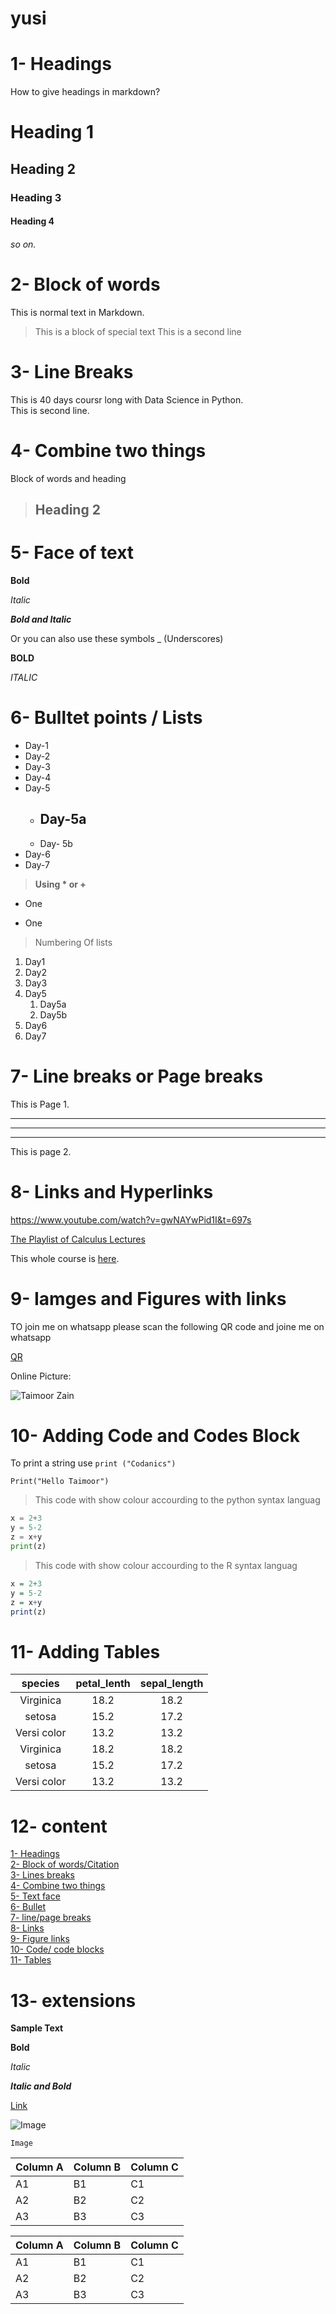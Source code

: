 # yusi

# 1- Headings
How to give headings in markdown?
# Heading 1
## Heading 2
### Heading 3
#### Heading 4
###### so on.

# 2- Block of words

This is normal text in Markdown.

> This is a block of special text
> This is a second line 

# 3-  Line Breaks

This is 40 days coursr long with Data Science in Python.\
This is second line.

# 4- Combine two things

Block of words and heading

> ## Heading 2

# 5- Face of text 

**Bold** 

*Italic*

***Bold and Italic***

Or you can also use these symbols 
_ (Underscores)

__BOLD__

_ITALIC_

# 6- Bulltet points / Lists

- Day-1 
- Day-2 
- Day-3
- Day-4
- Day-5
    - Day-5a
        - 
    - Day- 5b
- Day-6
- Day-7

> __Using * or +__

* One
+ One
> Numbering Of lists

1. Day1
2. Day2
3. Day3 
4. Day5
    1. Day5a
    2. Day5b
1. Day6
1. Day7

# 7- Line breaks or Page breaks

This is Page 1.

---

---

***
This is page 2.


# 8- Links and Hyperlinks

<https://www.youtube.com/watch?v=gwNAYwPid1I&t=697s>

[The Playlist of Calculus Lectures](https://www.youtube.com/playlist?list=PLdwzlgy1ksU7vCUnQxk3OjQfhktQI3_tO)

[WOrld Best Academy]:https://www.youtube.com/channel/UClhx-BSxBorzwHMEfdUavxQ

This whole course is [here][WOrld Best Academy].

# 9- Iamges and Figures with links 

TO join me on whatsapp please scan the following QR code and joine me on whatsapp

[QR](qr.jpg)


Online Picture:

![Taimoor Zain](https://www.google.com.pk/search?q=Taimoor+Zain&authuser=0&hl=en&sxsrf=AOaemvIRWvQh8OKgbBF9n9gliHUCYTU2dA:1641759770605&source=lnms&tbm=isch&sa=X&ved=2ahUKEwi9ubvfv6X1AhWPxoUKHepKBBgQ_AUoAnoECAIQBA&biw=1366&bih=574&dpr=1#imgrc=cgjCWHc8kwBVbM)


# 10- Adding Code and Codes Block

To print a string use `print ("Codanics")`

`Print("Hello Taimoor")`


> This code with show colour accourding to the python syntax languag
``` python
x = 2+3
y = 5-2
z = x+y
print(z)
```

>  This code with show colour accourding to the R syntax languag
``` R
x = 2+3
y = 5-2
z = x+y
print(z)
```

# 11- Adding Tables

| species | petal_lenth | sepal_length |
| :--------:| :------------: | :-----------: |
| Virginica | 18.2 | 18.2  |
| setosa | 15.2 | 17.2  |
| Versi color | 13.2 | 13.2  |
| Virginica | 18.2 | 18.2  |
| setosa | 15.2 | 17.2  |
| Versi color | 13.2 | 13.2  |

# 12- content

[1- Headings](#1--headings)\
[2- Block of words/Citation](#2--block-of-words)\
[3- Lines breaks](#3---line-breaks)\
[4- Combine two things](#4--combine-two-things)\
[5- Text face](#5--face-of-text)\
[6- Bullet](#6--bulltet-points--lists)\
[7- line/page breaks](#7--line-breaks-or-page-breaks)\
[8- Links](#8--links-and-hyperlinks)\
[9- Figure links](#9--iamges-and-figures-with-links)\
[10- Code/ code blocks](#10--adding-code-and-codes-block)\
[11- Tables](#11--adding-tables)


# 13- extensions

**Sample Text**

**Bold**

_Italic_

**_Italic and Bold_**

[Link](https://www.youtube.com/playlist?list=PLdwzlgy1ksU7e6Sg2wtbP1ivaedoehhE1)

![Image](qr.jpg)


```
Image
```


Column A | Column B | Column C
---------|----------|---------
 A1 | B1 | C1
 A2 | B2 | C2
 A3 | B3 | C3



Column A | Column B | Column C
---------|----------|---------
 A1 | B1 | C1
 A2 | B2 | C2
 A3 | B3 | C3


 
